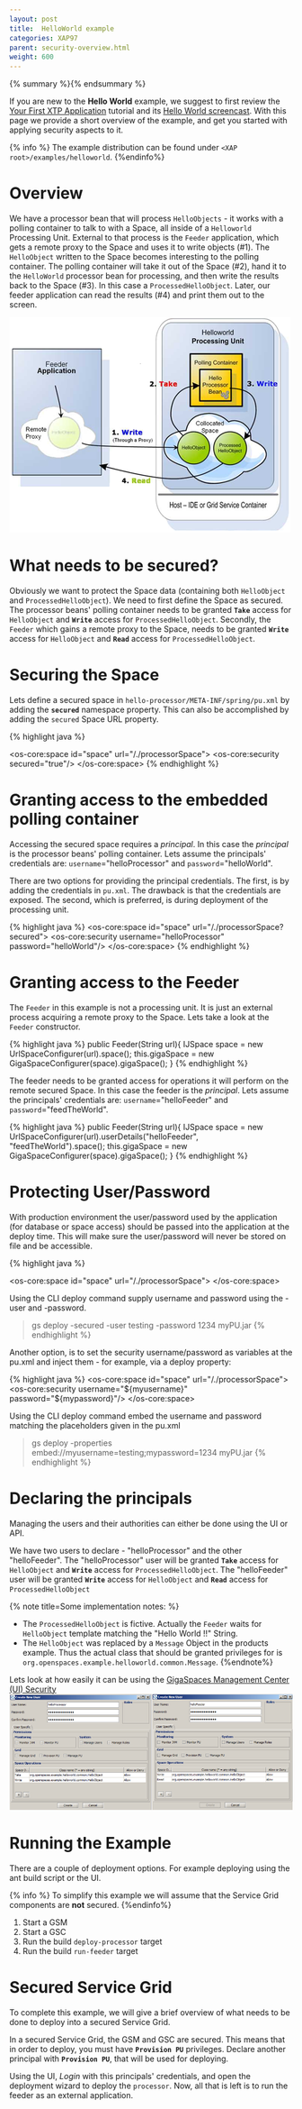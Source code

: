 ```yaml
---
layout: post
title:  HelloWorld example
categories: XAP97
parent: security-overview.html
weight: 600
---
```


{% summary %}{% endsummary %}



If you are new to the **Hello World** example, we suggest to first review the [Your First XTP Application](/tutorials/your-first-xtp-application.html) tutorial and its [Hello World screencast](http://www.youtube.com/watch?v=I2s8jg_Gufs&feature=relmfu). With this page we provide a short overview of the example, and get you started with applying security aspects to it.

{% info %}
The example distribution can be found under `<XAP root>/examples/helloworld`.
{%endinfo%}

# Overview

We have a processor bean that will process `HelloObjects` - it works with a polling container to talk to with a Space, all inside of a `Helloworld` Processing Unit. External to that process is the `Feeder` application, which gets a remote proxy to the Space and uses it to write objects (#1). The `HelloObject` written to the Space becomes interesting to the polling container. The polling container will take it out of the Space (#2), hand it to the `HelloWorld` processor bean for processing, and then write the results back to the Space (#3). In this case a `ProcessedHelloObject`. Later, our feeder application can read the results (#4) and print them out to the screen.

![helloworld.png](/attachment_files/helloworld.png)

# What needs to be secured?

Obviously we want to protect the Space data (containing both `HelloObject` and `ProcessedHelloObject`). We need to first define the Space as secured. The processor beans' polling container needs to be granted **`Take`** access for `HelloObject` and **`Write`** access for `ProcessedHelloObject`. Secondly, the `Feeder` which gains a remote proxy to the Space, needs to be granted **`Write`** access for `HelloObject` and **`Read`** access for `ProcessedHelloObject`.

# Securing the Space

Lets define a secured space in `hello-processor/META-INF/spring/pu.xml` by adding the **`secured`** namespace property. This can also be accomplished by adding the `secured` Space URL property.

{% highlight java %}
<!-- pu.xml -->
<os-core:space id="space" url="/./processorSpace">
   <os-core:security secured="true"/>
</os-core:space>
{% endhighlight %}

# Granting access to the embedded polling container

Accessing the secured space requires a _principal_. In this case the _principal_ is the processor beans' polling container.
Lets assume the principals' credentials are: `username`="helloProcessor" and `password`="helloWorld".

There are two options for providing the principal credentials. The first, is by adding the credentials in `pu.xml`. The drawback is that the credentials are exposed. The second, which is preferred, is during deployment of the processing unit.

{% highlight java %}
<os-core:space id="space" url="/./processorSpace?secured">
    <os-core:security username="helloProcessor" password="helloWorld"/>
</os-core:space>
{% endhighlight %}

# Granting access to the Feeder

The `Feeder` in this example is not a processing unit. It is just an external process acquiring a remote proxy to the Space.
Lets take a look at the `Feeder` constructor.

{% highlight java %}
public Feeder(String url){
  IJSpace space = new UrlSpaceConfigurer(url).space();
  this.gigaSpace = new GigaSpaceConfigurer(space).gigaSpace();
}
{% endhighlight %}

The feeder needs to be granted access for operations it will perform on the remote secured Space. In this case the feeder is the _principal_. Lets assume the principals' credentials are: `username`="helloFeeder" and `password`="feedTheWorld".

{% highlight java %}
public Feeder(String url){
  IJSpace space = new UrlSpaceConfigurer(url).userDetails("helloFeeder", "feedTheWorld").space();
  this.gigaSpace = new GigaSpaceConfigurer(space).gigaSpace();
}
{% endhighlight %}

# Protecting User/Password

With production environment the user/password used by the application (for database or space access) should be passed into the application at the deploy time. This will make sure the user/password will never be stored on file and be accessible.

{% highlight java %}

<os-core:space id="space" url="/./processorSpace">
</os-core:space>

Using the CLI deploy command supply username and password using the -user and -password.
> gs deploy -secured -user testing -password 1234 myPU.jar
{% endhighlight %}

Another option, is to set the security username/password as variables at the pu.xml and inject them - for example, via a deploy property:

{% highlight java %}
<os-core:space id="space" url="/./processorSpace">
    <os-core:security username="${myusername}" password="${mypassword}"/>
</os-core:space>

Using the CLI deploy command embed the username and password matching the placeholders given in the pu.xml
> gs deploy -properties embed://myusername=testing;mypassword=1234 myPU.jar
{% endhighlight %}

# Declaring the principals

Managing the users and their authorities can either be done using the UI or API.

We have two users to declare - "helloProcessor" and the other "helloFeeder".
The "helloProcessor" user will be granted **`Take`** access for `HelloObject` and **`Write`** access for `ProcessedHelloObject`.
The "helloFeeder" user will be granted **`Write`** access for `HelloObject` and **`Read`** access for `ProcessedHelloObject`

{% note title=Some implementation notes: %}

- The `ProcessedHelloObject` is fictive. Actually the `Feeder` waits for `HelloObject` template matching the "Hello World !!" String.
- The `HelloObject` was replaced by a `Message` Object in the products example. Thus the actual class that should be granted privileges for is `org.openspaces.example.helloworld.common.Message`.
{%endnote%}

Lets look at how easily it can be using the [GigaSpaces Management Center (UI) Security](./gigaspaces-management-center-(ui)-security.html)
![helloWorldUsers.png](/attachment_files/helloWorldUsers.png)

# Running the Example

There are a couple of deployment options. For example deploying using the ant build script or the UI.

{% info %}
To simplify this example we will assume that the Service Grid components are **not** secured.
{%endinfo%}

1. Start a GSM
1. Start a GSC
1. Run the build `deploy-processor` target
1. Run the build `run-feeder` target



# Secured Service Grid

To complete this example, we will give a brief overview of what needs to be done to deploy into a secured Service Grid.

In a secured Service Grid, the GSM and GSC are secured. This means that in order to deploy, you must have **`Provision PU`** privileges. Declare another principal with **`Provision PU`**, that will be used for deploying.

Using the UI, _Login_ with this principals' credentials, and open the deployment wizard to deploy the `processor`.
Now, all that is left is to run the feeder as an external application.
